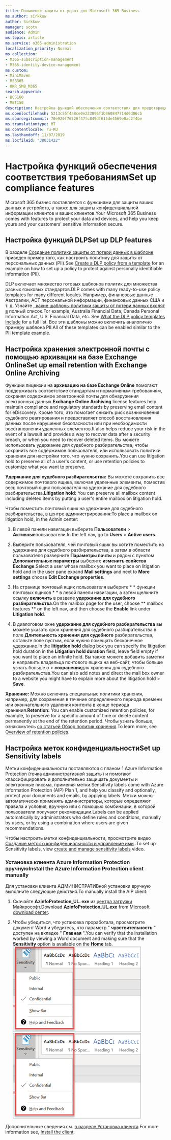 ```yaml
---
title: Повышение защиты от угроз для Microsoft 365 Business
ms.author: sirkkuw
author: Sirkkuw
manager: scotv
audience: Admin
ms.topic: article
ms.service: o365-administration
localization_priority: Normal
ms.collection:
- M365-subscription-management
- M365-identity-device-management
ms.custom:
- MiniMaven
- MSB365
- OKR_SMB_M365
search.appverid:
- BCS160
- MET150
description: Настройка функций обеспечения соответствия для предотвращения потери данных и подписи конфиденциальных данных.
ms.openlocfilehash: 5213c55f4a8ce0e223896f1b960847714d6d06cb
ms.sourcegitcommit: 70e920f76526f47fc849df615de4569e0ac2f4be
ms.translationtype: MT
ms.contentlocale: ru-RU
ms.lasthandoff: 11/07/2019
ms.locfileid: "38031422"
---
```

# <a name="set-up-compliance-features"></a><span data-ttu-id="ad00f-103">Настройка функций обеспечения соответствия требованиям</span><span class="sxs-lookup"><span data-stu-id="ad00f-103">Set up compliance features</span></span>

<span data-ttu-id="ad00f-104">Microsoft 365 бизнес поставляется с функциями для защиты ваших данных и устройств, а также для защиты конфиденциальной информации клиентов и ваших клиентов.</span><span class="sxs-lookup"><span data-stu-id="ad00f-104">Your Microsoft 365 Business comes with features to protect your data and devices, and help you keep yours and your customers' sensitive information secure.</span></span>

## <a name="set-up-dlp-features"></a><span data-ttu-id="ad00f-105">Настройка функций DLP</span><span class="sxs-lookup"><span data-stu-id="ad00f-105">Set up DLP features</span></span>

<span data-ttu-id="ad00f-106">В разделе [Создание политики защиты от потери данных в шаблоне](https://support.office.com/article/59414438-99f5-488b-975c-5023f2254369) приведен пример того, как настроить политику для защиты от персональных данных (PII).</span><span class="sxs-lookup"><span data-stu-id="ad00f-106">See [Create a DLP policy from a template](https://support.office.com/article/59414438-99f5-488b-975c-5023f2254369) for an example on how to set up a policy to protect against personally identifiable information (PII).</span></span> 
  
<span data-ttu-id="ad00f-107">DLP включает множество готовых шаблонов политик для множества разных языковых стандартов.</span><span class="sxs-lookup"><span data-stu-id="ad00f-107">DLP comes with many ready-to-use policy templates for many different locales.</span></span> <span data-ttu-id="ad00f-108">Например, финансовые данные Австралии, ACT персональной информации, финансовых данных США и т. д. Узнайте [, какие шаблоны политики защиты от потери данных входят в](https://support.office.com/article/c2e588d3-8f4f-4937-a286-8c399f28953a) полный список.</span><span class="sxs-lookup"><span data-stu-id="ad00f-108">For example, Australia Financial Data, Canada Personal Information Act, U.S. Financial Data, etc. See [What the DLP policy templates include](https://support.office.com/article/c2e588d3-8f4f-4937-a286-8c399f28953a) for a full list.</span></span> <span data-ttu-id="ad00f-109">Все эти шаблоны можно включить аналогично примеру шаблона PII.</span><span class="sxs-lookup"><span data-stu-id="ad00f-109">All of these templates can be enabled similar to the PII template example.</span></span> 
  
## <a name="set-up-email-retention-with-exchange-online-archiving"></a><span data-ttu-id="ad00f-110">Настройка хранения электронной почты с помощью архивации на базе Exchange Online</span><span class="sxs-lookup"><span data-stu-id="ad00f-110">Set up email retention with Exchange Online Archiving</span></span>

 <span data-ttu-id="ad00f-111">Функции лицензии на **архивацию на базе Exchange Online** помогают поддерживать соответствие стандартам и нормативным требованиям, сохраняя содержимое электронной почты для обнаружения электронных данных.</span><span class="sxs-lookup"><span data-stu-id="ad00f-111">**Exchange Online Archiving** license features help maintain compliance and regulatory standards by preserving email content for eDiscovery.</span></span> <span data-ttu-id="ad00f-112">Кроме того, это помогает снизить риск возникновения судебного реагирования и предоставляет способ восстановления данных после нарушения безопасности или при необходимости восстановления удаленных элементов.</span><span class="sxs-lookup"><span data-stu-id="ad00f-112">It also helps reduce your risk in the event of a lawsuit and provides a way to recover data after a security breach, or when you need to recover deleted items.</span></span> <span data-ttu-id="ad00f-113">Вы можете использовать удержание для судебного разбирательства, чтобы сохранить все содержимое пользователя, или использовать политики хранения для настройки того, что нужно сохранить.</span><span class="sxs-lookup"><span data-stu-id="ad00f-113">You can use litigation hold to preserve all of a user's content, or use retention policies to customize what you want to preserve.</span></span>
  
<span data-ttu-id="ad00f-114">**Удержание для судебного разбирательства:** Вы можете сохранить все содержимое почтового ящика, включая удаленные элементы, поместив весь почтовый ящик пользователя на удержание для судебного разбирательства.</span><span class="sxs-lookup"><span data-stu-id="ad00f-114">**Litigation hold:** You can preserve all mailbox content including deleted items by putting a user's entire mailbox on litigation hold.</span></span> 
    
<span data-ttu-id="ad00f-115">Чтобы поместить почтовый ящик на удержание для судебного разбирательства, в центре администрирования:</span><span class="sxs-lookup"><span data-stu-id="ad00f-115">To place a mailbox on litigation hold, in the Admin center:</span></span>
    
1. <span data-ttu-id="ad00f-116">В левой панели навигации выберите **Пользователи** \> **Активные**пользователи.</span><span class="sxs-lookup"><span data-stu-id="ad00f-116">In the left nav, go to **Users** \> **Active users**.</span></span>
    
2. <span data-ttu-id="ad00f-117">Выберите пользователя, чей почтовый ящик вы хотите поместить на удержание для судебного разбирательства, а затем в области пользователя разверните **Параметры почты** и рядом с пунктом **Дополнительные параметры** выберите **изменить свойства Exchange**.</span><span class="sxs-lookup"><span data-stu-id="ad00f-117">Select a user whose mailbox you want to place on litigation hold and in the user pane expand **Mail settings** and next to **More settings** choose **Edit Exchange properties**.</span></span>
    
3. <span data-ttu-id="ad00f-118">На странице почтовый ящик пользователя выберите \* \* функции почтовых ящиков \* \* в левой панели навигации, а затем щелкните ссылку **включить** в разделе **удержание для судебного разбирательства**.</span><span class="sxs-lookup"><span data-stu-id="ad00f-118">On the mailbox page for the user, choose \*\* mailbox features \*\* on the left nav, and then choose the **Enable** link under **Litigation hold**.</span></span>
    
4. <span data-ttu-id="ad00f-119">В диалоговом окне **удержание для судебного разбирательства** вы можете указать срок хранения для судебного разбирательства в поле **Длительность хранения для судебного** разбирательства, оставьте поле пустым, если нужно помещать бесконечное удержание.</span><span class="sxs-lookup"><span data-stu-id="ad00f-119">In the **litigation hold** dialog box you can specify the litigation hold duration in the **Litigation hold duration** field, leave field empty if you want to place an infinite hold.</span></span> <span data-ttu-id="ad00f-120">Вы также можете добавить заметки и направить владельца почтового ящика на веб-сайт, чтобы больше узнать больше о \> **сохранении**для хранения для судебного разбирательства.</span><span class="sxs-lookup"><span data-stu-id="ad00f-120">You can also add notes and direct the mail box owner to a website you might have to explain more about the litigation hold \> **Save**.</span></span>
    
<span data-ttu-id="ad00f-121">**Хранение:** Можно включить специальные политики хранения, например, для сохранения в течение определенного периода времени или окончательного удаления контента в конце периода хранения.</span><span class="sxs-lookup"><span data-stu-id="ad00f-121">**Retention:** You can enable customized retention policies, for example, to preserve for a specific amount of time or delete content permanently at the end of the retention period.</span></span> <span data-ttu-id="ad00f-122">Чтобы узнать больше, ознакомьтесь [со статьей Обзор политик хранения](https://support.office.com/article/5e377752-700d-4870-9b6d-12bfc12d2423).</span><span class="sxs-lookup"><span data-stu-id="ad00f-122">To learn more, see [Overview of retention policies](https://support.office.com/article/5e377752-700d-4870-9b6d-12bfc12d2423).</span></span>

## <a name="set-up-sensitivity-labels"></a><span data-ttu-id="ad00f-123">Настройка меток конфиденциальности</span><span class="sxs-lookup"><span data-stu-id="ad00f-123">Set up Sensitivity labels</span></span>

<span data-ttu-id="ad00f-124">Метки конфиденциальности поставляются с планом 1 Azure Information Protection (точка административной защиты) и помогают классифицировать и дополнительно защищать документы и электронные письма, применяя метки.</span><span class="sxs-lookup"><span data-stu-id="ad00f-124">Sensitivity labels come with Azure Information Protection (AIP) Plan 1, and help you classify and optionally, protect your documents and emails, by applying labels.</span></span> <span data-ttu-id="ad00f-125">Метки можно автоматически применять администраторы, которые определяют правила и условия, вручную или с помощью комбинации, в которой пользователи получают рекомендации.</span><span class="sxs-lookup"><span data-stu-id="ad00f-125">Labels can be applied automatically by administrators who define rules and conditions, manually by users, or by using a combination where users are given recommendations.</span></span>

<span data-ttu-id="ad00f-126">Чтобы настроить метки конфиденциальности, просмотрите видео [Создание меток о конфиденциальности и управление ими](https://support.office.com/article/2fb96b54-7dd2-4f0c-ac8d-170790d4b8b9) .</span><span class="sxs-lookup"><span data-stu-id="ad00f-126">To set up Sensitivity labels, view [create and manage sensitivity labels](https://support.office.com/article/2fb96b54-7dd2-4f0c-ac8d-170790d4b8b9) video.</span></span>



### <a name="install-the-azure-information-protection-client-manually"></a><span data-ttu-id="ad00f-127">Установка клиента Azure Information Protection вручную</span><span class="sxs-lookup"><span data-stu-id="ad00f-127">Install the Azure Information Protection client manually</span></span>

<span data-ttu-id="ad00f-128">Для установки клиента АДМИНИСТРАТИВной установки вручную выполните следующие действия.</span><span class="sxs-lookup"><span data-stu-id="ad00f-128">To manually install the AIP client:</span></span>

1. <span data-ttu-id="ad00f-129">Скачайте **AzinfoProtection_UL. exe** из [центра загрузки Майкрософт](https://www.microsoft.com/download/details.aspx?id=53018).</span><span class="sxs-lookup"><span data-stu-id="ad00f-129">Download **AzinfoProtection_UL.exe** from [Microsoft download center](https://www.microsoft.com/download/details.aspx?id=53018).</span></span>
 
2. <span data-ttu-id="ad00f-130">Чтобы убедиться, что установка проработала, просмотрите документ Word и убедитесь, что параметр " **чувствительность** " доступен на вкладке " **Главная** ".</span><span class="sxs-lookup"><span data-stu-id="ad00f-130">You can verify that the installation worked by viewing a Word document and making sure that the **Sensitivity** option is available on the **Home** tab.</span></span>
<br/><span data-ttu-id="ad00f-131">![Раскрывающийся список вкладок защита в документе Word.](media/word-sensitivity.png)</span><span class="sxs-lookup"><span data-stu-id="ad00f-131">![Protection tab drop-down in a Word document.](media/word-sensitivity.png)</span></span>

<span data-ttu-id="ad00f-132">Дополнительные сведения см. [в разделе Установка клиента](https://docs.microsoft.com/azure/information-protection/infoprotect-tutorial-step3).</span><span class="sxs-lookup"><span data-stu-id="ad00f-132">For more information see, [Install the client](https://docs.microsoft.com/azure/information-protection/infoprotect-tutorial-step3).</span></span>

